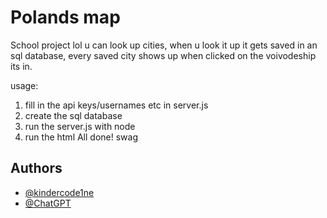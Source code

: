 # Polands map

School project lol
u can look up cities, when u look it up it gets saved in an sql database, every saved city shows up when clicked on the voivodeship its in.

usage:
1. fill in the api keys/usernames etc in server.js
2. create the sql database
3. run the server.js with node
4. run the html
All done! swag


## Authors

- [@kindercode1ne](https://www.github.com/kindercode1ne)
- [@ChatGPT](https://chatgpt.com)
